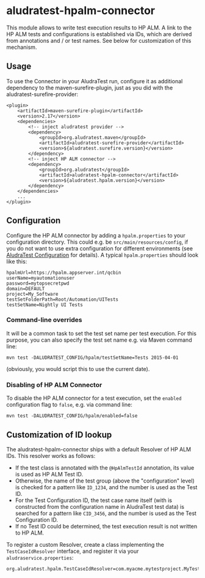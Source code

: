 aludratest-hpalm-connector
==========================

This module allows to write test execution results to HP ALM. A link to the HP ALM tests and configurations is 
established via IDs, which are derived from annotations and / or test names. See below for customization of this
mechanism.

## Usage

To use the Connector in your AludraTest run, configure it as additional dependency to the maven-surefire-plugin, just
as you did with the aludratest-surefire-provider:

```
<plugin>
	<artifactId>maven-surefire-plugin</artifactId>
	<version>2.17</version>
	<dependencies>
		<!-- inject aludratest provider -->
		<dependency>
			<groupId>org.aludratest.maven</groupId>
			<artifactId>aludratest-surefire-provider</artifactId>
			<version>${aludratest.surefire.version}</version>
		</dependency>
		<!-- inject HP ALM connector -->
		<dependency>
			<groupId>org.aludratest</groupId>
			<artifactId>aludratest-hpalm-connector</artifactId>
			<version>${aludratest.hpalm.version}</version>
		</dependency>
	</dependencies>
	...
</plugin>
```

## Configuration

Configure the HP ALM connector by adding a `hpalm.properties` to your configuration directory. This could e.g. be
`src/main/resources/config`, if you do not want to use extra configuration for different environments (see 
[AludraTest Configuration](http://aludratest.github.io/aludratest/service-configuration.html) for details).
A typical `hpalm.properties` should look like this:

```
hpalmUrl=https://hpalm.appserver.int/qcbin
userName=myautomationuser
password=mytopsecretpwd
domain=DEFAULT
project=My_Software
testSetFolderPath=Root/Automation/UITests
testSetName=Nightly UI Tests
```

### Command-line overrides

It will be a common task to set the test set name per test execution. For this purpose, you can also specify the test
set name e.g. via Maven command line:

```
mvn test -DALUDRATEST_CONFIG/hpalm/testSetName=Tests 2015-04-01
```

(obviously, you would script this to use the current date).

### Disabling of HP ALM Connector

To disable the HP ALM connector for a test execution, set the `enabled` configuration flag to `false`, e.g. via command
line:

```
mvn test -DALUDRATEST_CONFIG/hpalm/enabled=false
``` 

## Customization of ID lookup

The aludratest-hpalm-connector ships with a default Resolver of HP ALM IDs. This resolver works as follows:

* If the test class is annotated with the `@HpAlmTestId` annotation, its value is used as HP ALM Test ID.
* Otherwise, the name of the test group (above the "configuration" level) is checked for a pattern like `ID_1234`,
and the number is used as the Test ID.
* For the Test Configuration ID, the test case name itself (with is constructed from the configuration name in 
AludraTest test data) is searched for a pattern like `CID_3456`, and the number is used as the Test Configuration ID.
* If no Test ID could be determined, the test execution result is not written to HP ALM.

To register a custom Resolver, create a class implementing the `TestCaseIdResolver` interface, and register it via your
`aludraservice.properties`:

```
org.aludratest.hpalm.TestCaseIdResolver=com.myacme.mytestproject.MyTestCaseIdResolver
```
